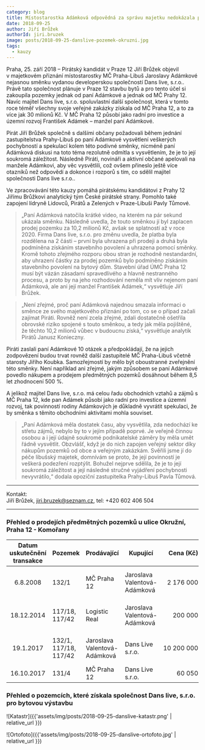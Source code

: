 ```yaml
---
category: blog
title: Místostarostka Adámková odpovědná za správu majetku nedokázala patřičně vysvětlit směnku za 10 milionů Kč
date: 2018-09-25
author: Jiří Brůžek
authorId: jiri.bruzek
image: posts/2018-09-25-danslive-pozemek-okruzni.jpg
tags:
  - kauzy
---
```


Praha, 25. září 2018 – Pirátský kandidát v Praze&nbsp;12 Jiří Brůžek objevil v majetkovém přiznání místostarostky MČ Praha-Libuš Jaroslavy Adámkové nejasnou směnku vydanou developerskou společností Dans live, s.r.o.. Právě tato společnost plánuje v Praze 12 stavbu bytů a pro tento účel si zakoupila pozemky jednak od paní Adámkové a jednak od MČ Prahy&nbsp;12. Navíc majitel Dans live, s.r.o. spoluvlastní další společnost, která v tomto roce téměř všechny svoje veřejné zakázky získala od MČ Praha 12, a to za více jak 30 milionů Kč. V MČ Praha&nbsp;12 působí jako radní pro investice a územní rozvoj František Adámek – manžel paní Adámkové.

Pirát Jiří Brůžek společně s dalšími občany požadovali během jednání zastupitelstva Prahy-Libuš po paní Adámkové vysvětlení veškerých pochybností a spekulací kolem této podivné směnky, nicméně paní Adámková diskusi na toto téma rezolutně odmítla s vysvětlením, že je to její soukromá záležitost. Následně Piráti, novináři a aktivní občané apelovali na manžele Adámkovi, aby věc vysvětlili, což ovšem přineslo ještě více otazníků než odpovědí a dokonce i rozporů s tím, co sdělil majitel společnosti Dans live s.r.o..

Ve zpracovávání této kauzy pomáhá pirátskému kandidátovi z Prahy&nbsp;12 Jiřímu Brůžkovi analytický tým České pirátské strany. Pomohlo také zapojení lídryně Lidovců, Pirátů a Zelených v Praze-Libuši Pavly Tůmové.

> „Paní Adámková natočila krátké video, na kterém na pár sekund ukázala směnku. Následně uvedla, že touto směnkou jí byl zaplacen prodej pozemku za 10,2 milionů Kč, avšak se splatností až v roce 2020. Firma Dans live, s.r.o. pro změnu uvedla, že platba byla rozdělena na 2&nbsp;části – první byla uhrazena při prodeji a druhá byla podmíněna získáním stavebního povolení a uhrazena pomocí směnky. Kromě tohoto zřejmého rozporu obou stran je rozhodně nestandardní, aby uhrazení částky za prodej pozemků bylo podmíněno získáním stavebního povolení na bytový dům. Stavební úřad ÚMČ Praha&nbsp;12 musí být vázán zásadami spravedlivého a hlavně nestranného procesu, a proto by na jeho rozhodování neměla mít vliv nejenom paní Adámková, ale ani její manžel František Adámek,“ vysvětluje Jiří Brůžek.

> „Není zřejmé, proč paní Adámková najednou smazala informaci o směnce ze svého majetkového přiznání po tom, co se o případ začali zajímat Piráti. Rovněž není zcela zřejmé, zdali dostatečně ošetřila obrovské riziko spojené s touto směnkou, a tedy jak měla pojištěné, že těchto 10,2&nbsp;milionů vůbec v budoucnu získá,“ vysvětluje analytik Pirátů Janusz Konieczny.

Piráti zaslali paní Adámkové 10 otázek a předpokládají, že na jejich zodpovězení budou trvat rovněž další zastupitelé MČ Praha-Libuš včetně starosty Jiřího Koubka. Samozřejmostí by mělo být oboustranné zveřejnění této směnky. Není například ani zřejmé, jakým způsobem se paní Adámkové povedlo nákupem a prodejem předmětných pozemků dosáhnout během 8,5 let zhodnocení 500&nbsp;%.

A jelikož majitel Dans live, s.r.o. má celou řadu obchodních vztahů a zájmů s MČ Praha&nbsp;12, kde pan Adámek působí jako radní pro investice a územní rozvoj, tak povinností rodiny Adámkových je důkladně vyvrátit spekulaci, že by směnka s těmito obchodními aktivitami mohla souviset.

> „Paní Adámková měla dostatek času, aby vysvětlila, zda nedochází ke střetu zájmů, nebylo by to v jejím případě poprvé. Je veřejně činnou osobou a i její údajně soukromé podnikatelské záměry by měla umět řádně vysvětlit. Obzvlášť, když je do nich zapojen veřejný sektor díky nákupům pozemků od obce a veřejným zakázkám. Svěřili jsme jí do péče libušský majetek, domnívám se proto, že její povinností je veškerá podezření rozptýlit. Bohužel nejprve sdělila, že je to její soukromá záležitost a její následné stručné vyjádření pochybnosti nevyvrátilo,“ dodala opoziční zastupitelka Prahy-Libuš Pavla Tůmová.

- - -

Kontakt:<br/>
Jiří Brůžek, jiri.bruzek@seznam.cz, tel: +420&nbsp;602&nbsp;406&nbsp;504

- - -

### Přehled o prodejích předmětných pozemků u ulice Okružní, Praha 12 - Komořany

| Datum uskutečnění transakce | Pozemek | Prodávající | Kupující | Cena (Kč) | Plocha m² | Cena za&nbsp;1&nbsp;m² | Zdroj informací |
|:---------------------------:|---------|-------------|----------|----------:|----------:|------------:|-----------------|
| 6.8.2008 | 132/1 | MČ Praha 12 | Jaroslava Valentová-Adámková | 2&nbsp;176&nbsp;000 | 530 | 4&nbsp;106&nbsp; | Kupní smlouva (vyzvednuto z Katastru nemovitostí) |
| 18.12.2014 | 117/18, 117/42 | Logistic Real | Jaroslava Valentová-Adámková | 200&nbsp;000 | 366 | 546&nbsp; | Kupní smlouva (vyzvednuto z Katastru nemovitostí) |
| 19.1.2017| 132/1, 117/18, 117/42 | Jaroslava Valentová-Adámková | Dans Live s.r.o. | 10&nbsp;200&nbsp;000 | 896 | 11&nbsp;384&nbsp; | Kupní smlouva (vyzvednuto z Katastru nemovitostí) |
| 16.10.2017 | 131/4 | MČ Praha 12 | Dans Live s.r.o. | 60&nbsp;050 | 17 | 3&nbsp;532&nbsp; | [smlouvy.gov.cz](https://smlouvy.gov.cz/smlouva/3862532) |

### Přehled o pozemcích, které získala společnost Dans live, s.r.o. pro bytovou výstavbu

![Katastr]({{'assets/img/posts/2018-09-25-danslive-katastr.png' | relative_url }})

![Ortofoto]({{'assets/img/posts/2018-09-25-danslive-ortofoto.jpg' | relative_url }})
